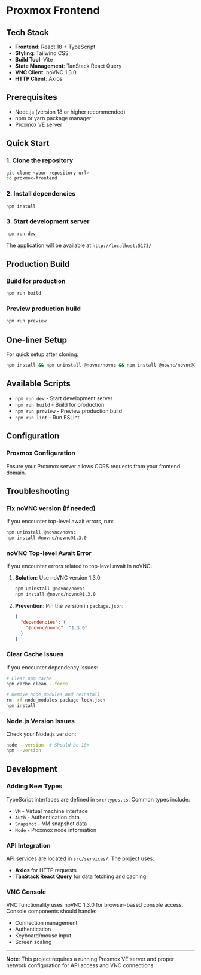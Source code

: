# Proxmox Frontend
## Tech Stack
- **Frontend**: React 18 + TypeScript
- **Styling**: Tailwind CSS
- **Build Tool**: Vite
- **State Management**: TanStack React Query
- **VNC Client**: noVNC 1.3.0
- **HTTP Client**: Axios

## Prerequisites
- Node.js (version 18 or higher recommended)
- npm or yarn package manager
- Proxmox VE server

## Quick Start
### 1. Clone the repository
```bash
git clone <your-repository-url>
cd proxmox-frontend
```

### 2. Install dependencies
```bash
npm install
```

### 3. Start development server
```bash
npm run dev
```

The application will be available at `http://localhost:5173/`
## Production Build
### Build for production
```bash
npm run build
```

### Preview production build
```bash
npm run preview
```

## One-liner Setup

For quick setup after cloning:
```bash
npm install && npm uninstall @novnc/novnc && npm install @novnc/novnc@1.3.0 && npm run dev
```

## Available Scripts
- `npm run dev` - Start development server
- `npm run build` - Build for production
- `npm run preview` - Preview production build
- `npm run lint` - Run ESLint

## Configuration
### Proxmox Configuration
Ensure your Proxmox server allows CORS requests from your frontend domain.

## Troubleshooting
### Fix noVNC version (if needed)
If you encounter top-level await errors, run:
```bash
npm uninstall @novnc/novnc
npm install @novnc/novnc@1.3.0
```

### noVNC Top-level Await Error
If you encounter errors related to top-level await in noVNC:
1. **Solution**: Use noVNC version 1.3.0
   ```bash
   npm uninstall @novnc/novnc
   npm install @novnc/novnc@1.3.0
   ```

2. **Prevention**: Pin the version in `package.json`:
   ```json
   {
     "dependencies": {
       "@novnc/novnc": "1.3.0"
     }
   }
   ```

### Clear Cache Issues
If you encounter dependency issues:
```bash
# Clear npm cache
npm cache clean --force

# Remove node_modules and reinstall
rm -rf node_modules package-lock.json
npm install
```

### Node.js Version Issues
Check your Node.js version:
```bash
node --version  # Should be 18+
npm --version
```

## Development
### Adding New Types
TypeScript interfaces are defined in `src/types.ts`. Common types include:
- `VM` - Virtual machine interface
- `Auth` - Authentication data
- `Snapshot` - VM snapshot data
- `Node` - Proxmox node information

### API Integration
API services are located in `src/services/`. The project uses:
- **Axios** for HTTP requests
- **TanStack React Query** for data fetching and caching

### VNC Console
VNC functionality uses noVNC 1.3.0 for browser-based console access. Console components should handle:
- Connection management
- Authentication
- Keyboard/mouse input
- Screen scaling

---

**Note**: This project requires a running Proxmox VE server and proper network configuration for API access and VNC connections.
